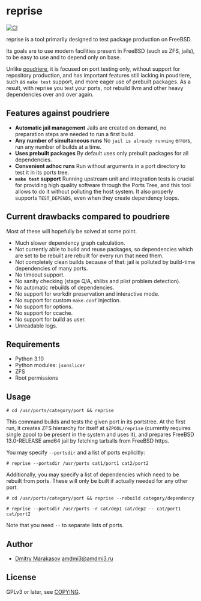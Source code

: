 # reprise

[![CI](https://github.com/AMDmi3/reprise/actions/workflows/ci.yml/badge.svg)](https://github.com/AMDmi3/reprise/actions/workflows/ci.yml)

reprise is a tool primarily designed to test package production
on FreeBSD.

Its goals are to use modern facilities present in FreeBSD (such as
ZFS, jails), to be easy to use and to depend only on base.

Unlike [poudriere](https://github.com/freebsd/poudriere), it is
focused on port testing only, without support for repository
production, and has important features still lacking in poudriere,
such as `make test` support, and more eager use of prebuilt packages.
As a result, with reprise you test your ports, not rebuild llvm
and other heavy dependencies over and over again.

## Features against poudriere

- **Automatic jail management**
  Jails are created on demand, no preparation steps are needed
  to run a first build.
- **Any number of simultaneous runs**
  No `jail is already running` errors, run any number of builds
  at a time.
- **Uses prebuilt packages**
  By default uses only prebuilt packages for all dependencies.
- **Convenient adhoc runs**
  Run without arguments in a port directory to test it in its ports
  tree.
- **`make test` support**
  Running upstream unit and integration tests is crucial for providing
  high quality software through the Ports Tree, and this tool allows
  to do it without polluting the host system. It also properly supports
  `TEST_DEPENDS`, even when they create dependency loops.

## Current drawbacks compared to poudriere

Most of these will hopefully be solved at some point.

- Much slower dependency graph calculation.
- Not currently able to build and reuse packages, so dependencies
  which are set to be rebuilt are rebuilt for every run that need
  them.
- Not completely clean builds because of that: jail is polluted
  by build-time dependencies of many ports.
- No timeout support.
- No sanity checking (stage Q/A, shlibs and plist problem detection).
- No automatic rebuilds of dependencies.
- No support for workdir preservation and interactive mode.
- No support for custom `make.conf` injection.
- No support for options.
- No support for ccache.
- No support for build as user.
- Unreadable logs.

## Requirements

- Python 3.10
- Python modules: `jsonslicer`
- ZFS
- Root permissions

## Usage

```shell
# cd /usr/ports/category/port && reprise
```

This command builds and tests the given port in its portstree.
At the first run, it creates ZFS hierarchy for itself at
`$ZPOOL/reprise` (currently requires single zpool to be present
in the system and uses it), and prepares FreeBSD 13.0-RELEASE amd64
jail by fetching tarballs from FreeBSD https.

You may specify `--portsdir` and a list of ports explicitly:

```shell
# reprise --portsdir /usr/ports cat1/port1 cat2/port2
```

Additionally, you may specify a list of dependencies which need to
be rebuilt from ports. These will only be built if actually needed
for any other port.

```shell
# cd /usr/ports/category/port && reprise --rebuild category/dependency
```
```shell
# reprise --portsdir /usr/ports -r cat/dep1 cat/dep2 -- cat/port1 cat/port2
```

Note that you need `--` to separate lists of ports.

## Author

  - [Dmitry Marakasov](https://github.com/AMDmi3) <amdmi3@amdmi3.ru>

## License

GPLv3 or later, see [COPYING](COPYING).
